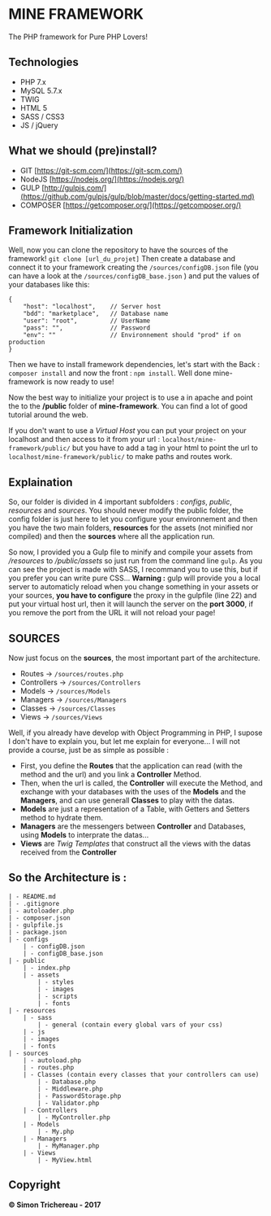 # MINE FRAMEWORK
The PHP framework for Pure PHP Lovers!

## Technologies
- PHP 7.x
- MySQL 5.7.x
- TWIG
- HTML 5
- SASS / CSS3
- JS / jQuery

## What we should (pre)install?
- GIT [https://git-scm.com/](https://git-scm.com/)
- NodeJS [https://nodejs.org/](https://nodejs.org/)
- GULP [http://gulpjs.com/](https://github.com/gulpjs/gulp/blob/master/docs/getting-started.md)
- COMPOSER [https://getcomposer.org/](https://getcomposer.org/)

## Framework Initialization
Well, now you can clone the repository to have the sources of the framework! ``` git clone [url_du_projet] ``` Then create a database and connect it to your framework creating the ``` /sources/configDB.json ``` file (you can have a look at the ``` /sources/configDB_base.json ``` ) and put the values of your databases like this: 

	{
		"host": "localhost",	// Server host
		"bdd": "marketplace",	// Database name
		"user": "root",			// UserName
		"pass": "",				// Password
		"env": ""				// Environnement should "prod" if on production
	}

Then we have to install framework dependencies, let's start with the Back : ``` composer install ``` and now the front : ``` npm install ```.
Well done mine-framework is now ready to use!

Now the best way to initialize your project is to use a *<virtual host>* in apache and point the *<Document Root>* to the **/public** folder of **mine-framework**. You can find a lot of good tutorial around the web.

If you don't want to use a *Virtual Host* you can put your project on your localhost and then access to it from your url : ```localhost/mine-framework/public/``` but you have to add a <base> tag in your html to point the url to ```localhost/mine-framework/public/``` to make paths and routes work.

## Explaination
So, our folder is divided in 4 important subfolders : *configs*, *public*, *resources* and *sources*. You should never modify the public folder, the config folder is just here to let you configure your environnement and then you have the two main folders, **resources** for the assets (not minified nor compiled) and then the **sources** where all the application run.

So now, I provided you a Gulp file to minify and compile your assets from */resources* to */public/assets* so just run from the command line ```gulp```. As you can see the project is made with SASS, I recommand you to use this, but if you prefer you can write pure CSS...
**Warning :** gulp will provide you a local server to automaticly reload when you change something in your assets or your sources, **you have to configure** the proxy in the gulpfile (line 22) and put your virtual host url, then it will launch the server on the **port 3000**, if you remove the port from the URL it will not reload your page!

## SOURCES
Now just focus on the **sources**, the most important part of the architecture.

- Routes -> ``` /sources/routes.php ```
- Controllers -> ``` /sources/Controllers ```
- Models -> ``` /sources/Models ```
- Managers -> ``` /sources/Managers ```
- Classes -> ``` /sources/Classes ```
- Views -> ``` /sources/Views ```

Well, if you already have develop with Object Programming in PHP, I supose I don't have to explain you, but let me explain for everyone...
I will not provide a course, just be as simple as possible : 
- First, you define the **Routes** that the application can read (with the method and the url) and you link a **Controller** Method.
- Then, when the url is called, the **Controller** will execute the Method, and exchange with your databases with the uses of the **Models** and the **Managers**, and can use generall **Classes** to play with the datas.
- **Models** are just a representation of a Table, with Getters and Setters method to hydrate them.
- **Managers** are the messengers between **Controller** and Databases, using **Models** to interprate the datas...
- **Views** are *Twig Templates* that construct all the views with the datas received from the **Controller**

## So the Architecture is :

	| - README.md
	| - .gitignore
	| - autoloader.php
	| - composer.json
	| - gulpfile.js
	| - package.json
	| - configs
		| - configDB.json
		| - configDB_base.json
	| - public
		| - index.php
		| - assets
			| - styles
			| - images
			| - scripts
			| - fonts
	| - resources
		| - sass
			| - general (contain every global vars of your css)
		| - js
		| - images
		| - fonts
	| - sources
		| - autoload.php
		| - routes.php
		| - Classes (contain every classes that your controllers can use)
			| - Database.php
			| - Middleware.php
			| - PasswordStorage.php
			| - Validator.php
		| - Controllers
			| - MyController.php
		| - Models
			| - My.php
		| - Managers
			| - MyManager.php
		| - Views
			| - MyView.html

## Copyright
**© Simon Trichereau - 2017**